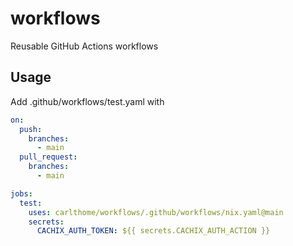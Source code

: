 # workflows
Reusable GitHub Actions workflows

## Usage
Add .github/workflows/test.yaml with 

```yaml
on:
  push:
    branches:
      - main
  pull_request:
    branches:
      - main

jobs:
  test:
    uses: carlthome/workflows/.github/workflows/nix.yaml@main
    secrets:
      CACHIX_AUTH_TOKEN: ${{ secrets.CACHIX_AUTH_ACTION }}
```
